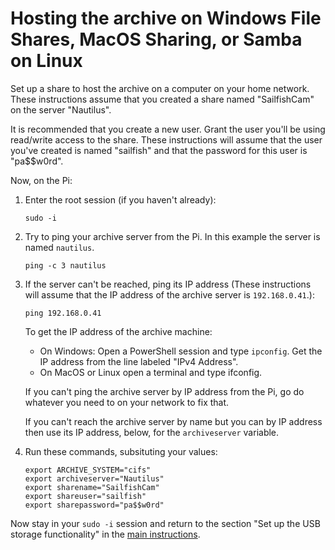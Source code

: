 # Hosting the archive on Windows File Shares, MacOS Sharing, or Samba on Linux
Set up a share to host the archive on a computer on your home network. These instructions assume that you created a share named "SailfishCam" on the server "Nautilus".

It is recommended that you create a new user. Grant the user you'll be using read/write access to the share. These instructions will assume that the user you've created is named "sailfish" and that the password for this user is "pa$$w0rd".

Now, on the Pi:
1. Enter the root session (if you haven't already):
   ```
   sudo -i
   ```
1. Try to ping your archive server from the Pi. In this example the server is named `nautilus`.
    ```
    ping -c 3 nautilus
    ```
1. If the server can't be reached, ping its IP address (These instructions will assume that the IP address of the archive server is `192.168.0.41`.):
    ```
    ping 192.168.0.41
    ```
    To get the IP address of the archive machine:
    * On Windows: Open a PowerShell session and type `ipconfig`. Get the IP address from the line labeled "IPv4 Address". 
    * On MacOS or Linux open a terminal and type ifconfig.

    If you can't ping the archive server by IP address from the Pi, go do whatever you need to on your network to fix that.
    
    If you can't reach the archive server by name but you can by IP address then use its IP address, below, for the `archiveserver` variable.

1. Run these commands, subsituting your values:
    ```
    export ARCHIVE_SYSTEM="cifs"
    export archiveserver="Nautilus"
    export sharename="SailfishCam"
    export shareuser="sailfish"
    export sharepassword="pa$$w0rd"
    ```

Now stay in your `sudo -i` session and return to the section "Set up the USB storage functionality" in the [main instructions](/README.md).
